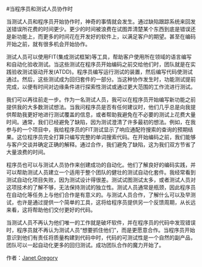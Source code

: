 #当程序员和测试人员协作时

当测试人员和程序员开始协作时，神奇的事情就会发生。通过缺陷跟踪系统来回发送错误所花费的时间更少。更少的时间被浪费在试图弄清楚某个东西到底是错误还是新功能上，而更多的时间花在开发好的软件上，以满足客户的期望。甚至在编码开始之前，就有很多机会开始协作。

测试人员可以使用FIT(集成测试框架)等工具，帮助客户使用所在领域的语言编写和自动化验收测试。当这些测试在程序员开始编码之前交给他们时，团队就是在实践验收测试驱动开发(ATDD)。程序员编写运行测试的装置，然后编写代码使测试通过。然后，这些测试成为回归套件的一部分。当这种协作发生时，功能测试提前完成，以便有时间对边缘条件进行探索性测试或通过更大范围的工作流进行测试。

我们可以再往前走一步。作为一名测试人员，我可以在程序员开始编写新功能之前提供我的大多数测试想法。当我问程序员是否有任何建议时，他们几乎总是向我提供帮助我更好地进行测试覆盖的信息，或者帮助我避免在不必要的测试上花费大量时间。通常，我们已经避免了缺陷，因为测试澄清了许多最初的想法。例如，在我参与的一个项目中，我给程序员的FIT测试显示了响应通配符搜索的查询的预期结果。这位程序员完全打算只编写完整的单词搜索代码。在开始编码之前，我们能够与客户交谈并确定正确的解释。通过合作，我们避免了缺陷，这为我们双方节省了大量浪费的时间。

程序员也可以与测试人员协作来创建成功的自动化。他们了解良好的编码实践，并可以帮助测试人员建立一个适用于整个团队的健壮的测试自动化套件。我经常看到测试自动化项目失败，因为测试设计得很差。测试试图测试太多，或者测试人员对这项技术的了解不够，无法保持测试的独立性。测试人员通常是瓶颈，因此程序员在自动化等任务上与他们合作是有意义的。与测试人员合作，了解什么可以及早测试，也许是通过提供一个简单的工具，这将给程序员提供另一个反馈周期，从长远来看，这将帮助他们交付更好的代码。

当测试人员不再认为他们唯一的工作就是破坏软件，并在程序员的代码中发现错误时，程序员就不再认为测试人员“想要抓住他们”，而是更愿意合作。当程序员开始意识到他们有责任将质量构建到代码中时，代码的可测试性是一个自然的副产品，团队可以一起自动化更多的回归测试。成功团队合作的魔力开始了。

作者：[Janet Gregory](http://programmer.97things.oreilly.com/wiki/index.php/Janet_Gregory)